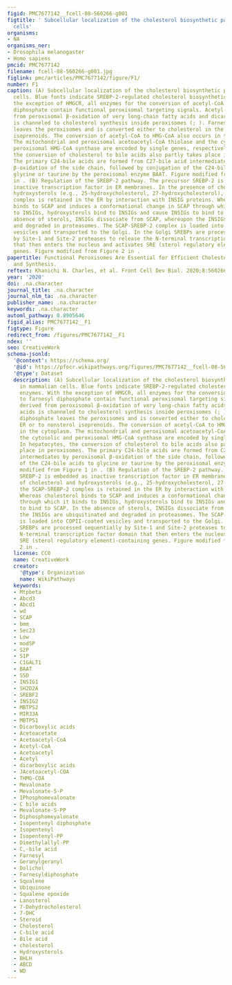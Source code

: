 ```yaml
---
figid: PMC7677142__fcell-08-560266-g001
figtitle: ' Subcellular localization of the cholesterol biosynthetic pathway in mammalian
  cells'
organisms:
- NA
organisms_ner:
- Drosophila melanogaster
- Homo sapiens
pmcid: PMC7677142
filename: fcell-08-560266-g001.jpg
figlink: pmc/articles/PMC7677142/figure/F1/
number: F1
caption: (A) Subcellular localization of the cholesterol biosynthetic pathway in mammalian
  cells. Blue fonts indicate SREBP-2-regulated cholesterol biosynthetic enzymes. With
  the exception of HMGCR, all enzymes for the conversion of acetyl-CoA to farnesyl
  diphosphate contain functional peroxisomal targeting signals. Acetyl-CoA derived
  from peroxisomal β-oxidation of very long-chain fatty acids and dicarboxylic acids
  is channeled to cholesterol synthesis inside peroxisomes (; ). Farnesyl diphosphate
  leaves the peroxisomes and is converted either to cholesterol in the ER or to nonsterol
  isoprenoids. The conversion of acetyl-CoA to HMG-CoA also occurs in the cytoplasm.
  The mitochondrial and peroxisomal acetoacetyl-CoA thiolase and the cytosolic and
  peroxisomal HMG-CoA synthase are encoded by single genes, respectively. In hepatocytes,
  the conversion of cholesterol to bile acids also partly takes place in peroxisomes.
  The primary C24-bile acids are formed from C27-bile acid intermediates by peroxisomal
  β-oxidation of the side chain, followed by conjugation of the C24-bile acids to
  glycine or taurine by the peroxisomal enzyme BAAT. Figure modified from Figure 1
  in . (B) Regulation of the SREBP-2 pathway. The precursor SREBP-2 is embedded as
  inactive transcription factor in ER membranes. In the presence of cholesterol and
  hydroxysterols (e.g., 25-hydroxycholesterol, 27-hydroxycholesterol), the SCAP-SREBP-2
  complex is retained in the ER by interaction with INSIG proteins. Whereas cholesterol
  binds to SCAP and induces a conformational change in SCAP through which it binds
  to INSIGs, hydroxysterols bind to INSIGs and cause INSIGs to bind to SCAP. In the
  absence of sterols, INSIGs dissociate from SCAP, whereupon the INSIGs are ubiquitinated
  and degraded in proteasomes. The SCAP-SREBP-2 complex is loaded into COPII-coated
  vesicles and transported to the Golgi. In the Golgi SREBPs are processed sequentially
  by Site-1 and Site-2 proteases to release the N-terminal transcription factor domain
  that then enters the nucleus and activates SRE (sterol regulatory element)-containing
  genes. Figure modified from Figure 2 in .
papertitle: Functional Peroxisomes Are Essential for Efficient Cholesterol Sensing
  and Synthesis.
reftext: Khanichi N. Charles, et al. Front Cell Dev Biol. 2020;8:560266.
year: '2020'
doi: .na.character
journal_title: .na.character
journal_nlm_ta: .na.character
publisher_name: .na.character
keywords: .na.character
automl_pathway: 0.8905646
figid_alias: PMC7677142__F1
figtype: Figure
redirect_from: /figures/PMC7677142__F1
ndex: ''
seo: CreativeWork
schema-jsonld:
  '@context': https://schema.org/
  '@id': https://pfocr.wikipathways.org/figures/PMC7677142__fcell-08-560266-g001.html
  '@type': Dataset
  description: (A) Subcellular localization of the cholesterol biosynthetic pathway
    in mammalian cells. Blue fonts indicate SREBP-2-regulated cholesterol biosynthetic
    enzymes. With the exception of HMGCR, all enzymes for the conversion of acetyl-CoA
    to farnesyl diphosphate contain functional peroxisomal targeting signals. Acetyl-CoA
    derived from peroxisomal β-oxidation of very long-chain fatty acids and dicarboxylic
    acids is channeled to cholesterol synthesis inside peroxisomes (; ). Farnesyl
    diphosphate leaves the peroxisomes and is converted either to cholesterol in the
    ER or to nonsterol isoprenoids. The conversion of acetyl-CoA to HMG-CoA also occurs
    in the cytoplasm. The mitochondrial and peroxisomal acetoacetyl-CoA thiolase and
    the cytosolic and peroxisomal HMG-CoA synthase are encoded by single genes, respectively.
    In hepatocytes, the conversion of cholesterol to bile acids also partly takes
    place in peroxisomes. The primary C24-bile acids are formed from C27-bile acid
    intermediates by peroxisomal β-oxidation of the side chain, followed by conjugation
    of the C24-bile acids to glycine or taurine by the peroxisomal enzyme BAAT. Figure
    modified from Figure 1 in . (B) Regulation of the SREBP-2 pathway. The precursor
    SREBP-2 is embedded as inactive transcription factor in ER membranes. In the presence
    of cholesterol and hydroxysterols (e.g., 25-hydroxycholesterol, 27-hydroxycholesterol),
    the SCAP-SREBP-2 complex is retained in the ER by interaction with INSIG proteins.
    Whereas cholesterol binds to SCAP and induces a conformational change in SCAP
    through which it binds to INSIGs, hydroxysterols bind to INSIGs and cause INSIGs
    to bind to SCAP. In the absence of sterols, INSIGs dissociate from SCAP, whereupon
    the INSIGs are ubiquitinated and degraded in proteasomes. The SCAP-SREBP-2 complex
    is loaded into COPII-coated vesicles and transported to the Golgi. In the Golgi
    SREBPs are processed sequentially by Site-1 and Site-2 proteases to release the
    N-terminal transcription factor domain that then enters the nucleus and activates
    SRE (sterol regulatory element)-containing genes. Figure modified from Figure
    2 in .
  license: CC0
  name: CreativeWork
  creator:
    '@type': Organization
    name: WikiPathways
  keywords:
  - Mtpbeta
  - Abcd3
  - Abcd1
  - wd
  - SCAP
  - bmm
  - Sec23
  - Low
  - modSP
  - S2P
  - S1P
  - C1GALT1
  - BAAT
  - SSD
  - INSIG1
  - SH2D2A
  - SREBF2
  - INSIG2
  - MBTPS2
  - MIR33A
  - MBTPS1
  - Dicarboxylic acids
  - Acetoacetate
  - Acetoacetyl-CoA
  - Acetyl-CoA
  - Acetoacetyl
  - Acetyl
  - dicarboxylic acids
  - JAcetoacetyl-COA
  - THMG-COA
  - Mevalonate
  - Mevalonate-5-P
  - IPhosphomevalonate
  - C bile acids
  - Mevalonate-S-PP
  - Diphosphomeyalonate
  - Isopentenyl diphosphate
  - Isopentenyl
  - Isopentenyl-PP
  - Dimethylallyl-PP
  - C,-bile acid
  - Farnesyl
  - Geranylgeranyl
  - Dolichol
  - Farnesyldiphosphate
  - Squalene
  - Ubiquinone
  - Squalene epoxide
  - Lanosterol
  - 7-Dehydrocholesterol
  - 7-DHC
  - Steroid
  - Cholesterol
  - C-bile acid
  - Bile acid
  - cholesterol
  - Hydroxysterols
  - BHLH
  - ABCD
  - WD
---
```

